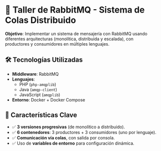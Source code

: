 # 🐇 Taller de RabbitMQ - Sistema de Colas Distribuido

**Objetivo**: Implementar un sistema de mensajería con RabbitMQ usando diferentes arquitecturas (monolítica, distribuida y escalada), con productores y consumidores en múltiples lenguajes.


## 🛠️ Tecnologías Utilizadas
- **Middleware**: RabbitMQ
- **Lenguajes**: 
  - PHP (`php-amqplib`)
  - Java (`amqp-client`)
  - JavaScript (`amqplib`)
- **Entorno**: Docker + Docker Compose

## 🌟 Características Clave
- ✅ **3 versiones progresivas** (de monolítico a distribuido).
- ✅ **6 contenedores**: 3 productores + 3 consumidores (uno por lenguaje).
- ✅ **Comunicación vía colas**, con salida por consola.
- ✅ Uso de **variables de entorno** para configuración dinámica.
